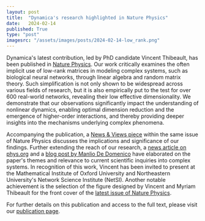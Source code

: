 ```yaml
---
layout: post
title:  "Dynamica's research highlighted in Nature Physics"
date:   2024-02-14
published: True
type: "post"
imagesrc: "/assets/images/posts/2024-02-14-low_rank.png"
---
```


Dynamica's latest contribution, led by PhD candidate Vincent Thibeault, has been published in [Nature Physics](https://www.nature.com/articles/s41567-023-02303-0). 
Our work critically examines the often implicit use of low-rank matrices in modeling complex systems, such as biological neural networks, through linear algebra and random matrix theory. Such simplification is not only shown to be widespread across various fields of research, but it is also empirically put to the test for over 600 real-world networks, revealing their low effective dimensionality. We demonstrate that our observations significantly impact the understanding of nonlinear dynamics, enabling optimal dimension reduction and the emergence of higher-order interactions, and thereby providing deeper insights into the mechanisms underlying complex phenomena.

Accompanying the publication, a [News & Views piece](https://www.nature.com/articles/s41567-023-02268-0) within the same issue of Nature Physics discusses the implications and significance of our findings. Further extending the reach of our research, a [news article on phys.org](https://phys.org/news/2024-01-validating-hypothesis-complex.html) and a [blog post by Manlio De Domenico](https://manlius.substack.com/p/complexity-thoughts-issue-25) have elaborated on the paper's themes and relevance to current scientific inquiries into complex systems. In recognition of this work, Vincent has been invited to present at the Mathematical Institute of Oxford University and Northeastern University's Network Science Institute (NetSI). Another notable achievement is the selection of the figure designed by Vincent and Myriam Thibeault for the front cover of the [latest issue of Nature Physics](https://www.nature.com/nphys/volumes/20/issues/2).

For further details on this publication and access to the full text, please visit our [publication page](https://dynamicalab.github.io/publications.html).
